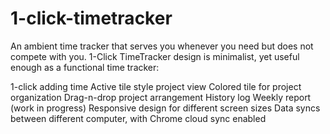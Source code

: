 1-click-timetracker
===================

An ambient time tracker that serves you whenever you need but does not compete with you. 1-Click TimeTracker design is minimalist, yet useful enough as a functional time tracker:

1-click adding time
Active tile style project view
Colored tile for project organization
Drag-n-drop project arrangement
History log
Weekly report (work in progress)
Responsive design for different screen sizes
Data syncs between different computer, with Chrome cloud sync enabled
